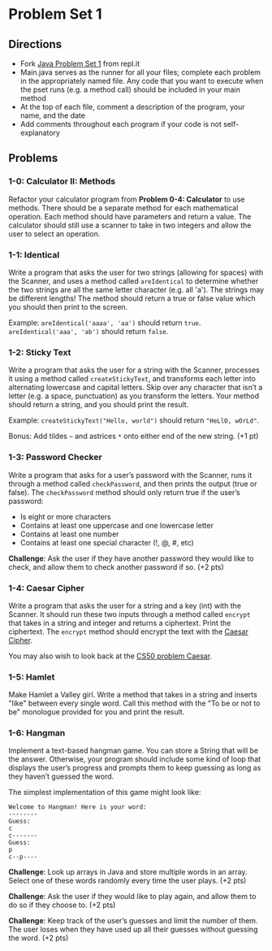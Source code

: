 # Problem Set 1

## Directions
* Fork [Java Problem Set 1](https://repl.it/@kellylougheed/Java-Problem-Set-1) from repl.it
*	Main.java serves as the runner for all your files; complete each problem in the appropriately named file. Any code that you want to execute when the pset runs (e.g. a method call) should be included in your main method
*	At the top of each file, comment a description of the program, your name, and the date
*	Add comments throughout each program if your code is not self-explanatory

## Problems

### 1-0: Calculator II: Methods

Refactor your calculator program from **Problem 0-4: Calculator** to use methods. There should be a separate method for each mathematical operation. Each method should have parameters and return a value. The calculator should still use a scanner to take in two integers and allow the user to select an operation.

### 1-1: Identical

Write a program that asks the user for two strings (allowing for spaces) with the Scanner, and uses a method called `areIdentical` to determine whether the two strings are all the same letter character (e.g. all 'a'). The strings may be different lengths! The method should return a true or false value which you should then print to the screen.

Example: `areIdentical('aaaa', 'aa')` should return `true`. `areIdentical('aaa', 'ab')` should return `false`.

### 1-2: Sticky Text

Write a program that asks the user for a string with the Scanner, processes it using a method called `createStickyText`, and transforms each letter into alternating lowercase and capital letters. Skip over any character that isn’t a letter (e.g. a space, punctuation) as you transform the letters.  Your method should return a string, and you should print the result.

Example: `createStickyText("Hello, world")` should return `"HeLlO, wOrLd"`.

Bonus: Add tildes `~` and astrices `*` onto either end of the new string. (+1 pt)

### 1-3: Password Checker

Write a program that asks for a user’s password with the Scanner, runs it through a method called `checkPassword`, and then prints the output (true or false). The `checkPassword` method should only return true if the user’s password:
*	Is eight or more characters
*	Contains at least one uppercase and one lowercase letter
*	Contains at least one number
*	Contains at least one special character (!, @, #, etc)

**Challenge**: Ask the user if they have another password they would like to check, and allow them to check another password if so. (+2 pts)

### 1-4: Caesar Cipher

Write a program that asks the user for a string and a key (int) with the Scanner. It should run these two inputs through a method called `encrypt` that takes in a string and integer and returns a ciphertext. Print the ciphertext. The `encrypt` method should encrypt the text with the [Caesar Cipher](http://practicalcryptography.com/ciphers/caesar-cipher/).

You may also wish to look back at the [CS50 problem Caesar](https://docs.cs50.net/2017/ap/problems/caesar/caesar.html).

### 1-5: Hamlet

Make Hamlet a Valley girl. Write a method that takes in a string and inserts "like" between every single word. Call this method with the "To be or not to be" monologue provided for you and print the result. 

### 1-6: Hangman

Implement a text-based hangman game. You can store a String that will be the answer. Otherwise, your program should include some kind of loop that displays the user’s progress and prompts them to keep guessing as long as they haven’t guessed the word.

The simplest implementation of this game might look like:

```
Welcome to Hangman! Here is your word:
--------
Guess:
c
c-------
Guess:
p
c--p----
```

**Challenge**: Look up arrays in Java and store multiple words in an array. Select one of these words randomly every time the user plays. (+2 pts) 

**Challenge**: Ask the user if they would like to play again, and allow them to do so if they choose to. (+2 pts)

**Challenge**: Keep track of the user’s guesses and limit the number of them. The user loses when they have used up all their guesses without guessing the word. (+2 pts)

